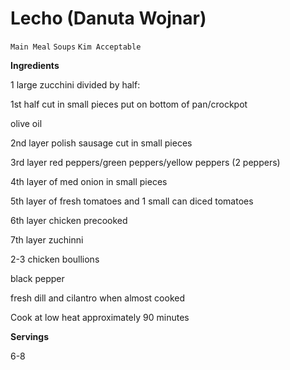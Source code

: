 # Lecho (Danuta Wojnar)

`Main Meal` `Soups` `Kim Acceptable`

 

  **Ingredients**  

  1 large zucchini divided by half:

 1st half cut in small pieces put on bottom of pan/crockpot

olive oil

2nd layer polish sausage cut in small pieces

3rd layer red peppers/green peppers/yellow peppers (2 peppers)

4th layer of med onion in small pieces

5th layer of fresh tomatoes and 1 small can diced tomatoes

6th layer chicken precooked

7th layer zuchinni

2-3 chicken boullions

black pepper

fresh dill and cilantro when almost cooked

Cook at low heat approximately 90 minutes

  

  **Servings**  

  6-8  
